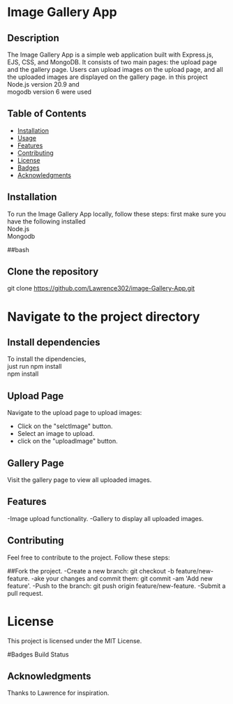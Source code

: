 # Image Gallery App

## Description

The Image Gallery App is a simple web application built with Express.js, EJS, CSS, and MongoDB. It consists of two main pages: the upload page and the gallery page. Users can upload images on the upload page, and all the uploaded images are displayed on the gallery page.
in this project <br> Node.js version 20.9 and <br> mogodb version 6 were used

## Table of Contents

- [Installation](#installation)
- [Usage](#usage)
- [Features](#features)
- [Contributing](#contributing)
- [License](#license)
- [Badges](#badges)
- [Acknowledgments](#acknowledgments)

## Installation

To run the Image Gallery App locally, follow these steps:
first make sure you have the following installed <br>
Node.js <br>
Mongodb

##bash
## Clone the repository
git clone https://github.com/Lawrence302/image-Gallery-App.git

# Navigate to the project directory


## Install dependencies
To install the dipendencies,<br>
just run npm install<br>
npm install

## Upload Page
Navigate to the upload page to upload images:

- Click on the "selctImage" button.
- Select an image to upload.
- click on the "uploadImage" button.

## Gallery Page
Visit the gallery page to view all uploaded images.

## Features
-Image upload functionality.
-Gallery to display all uploaded images.
## Contributing
Feel free to contribute to the project. Follow these steps:

##Fork the project.
-Create a new branch: git checkout -b feature/new-feature.
-ake your changes and commit them: git commit -am 'Add new feature'.
-Push to the branch: git push origin feature/new-feature.
-Submit a pull request.
# License
This project is licensed under the MIT License.

#Badges
Build Status

## Acknowledgments
Thanks to Lawrence  for inspiration.
